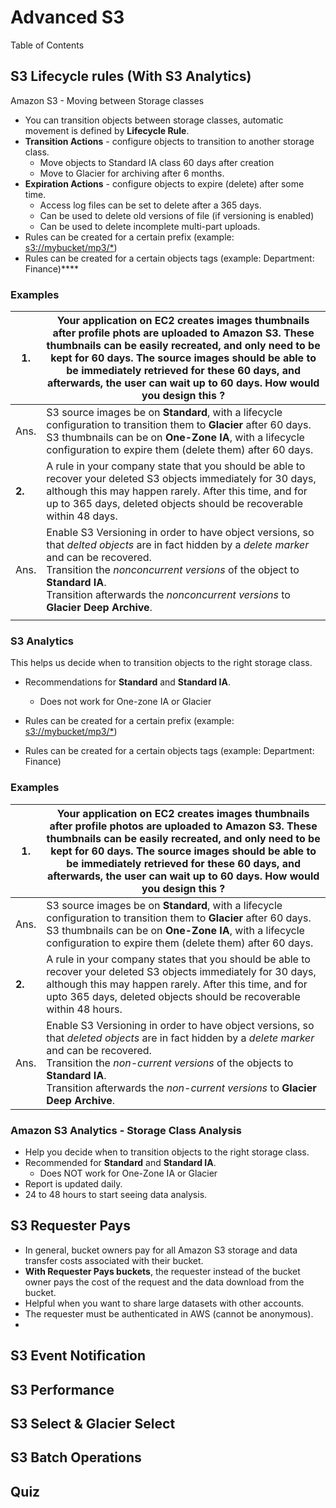 # Advanced S3

Table of Contents

## S3 Lifecycle rules (With S3 Analytics)

Amazon S3 - Moving between Storage classes

- You can transition objects between storage classes, automatic movement is defined by **Lifecycle Rule**.
- **Transition Actions** - configure objects to transition to another storage class.
  - Move objects to Standard IA class 60 days after creation
  - Move to Glacier for archiving after 6 months.
- **Expiration Actions** - configure objects to expire (delete) after some time.
  - Access log files can be set to delete after a 365 days.
  - Can be used to delete old versions of file (if versioning is enabled)
  - Can be used to delete incomplete multi-part uploads.
- Rules can be created for a certain prefix (example: [s3://mybucket/mp3/*]())
- Rules can be created for a certain objects tags (example: Department: Finance)****

### Examples

| 1.     | Your application on EC2 creates images thumbnails after profile phots are uploaded to Amazon S3. These thumbnails can be easily recreated, and only need to be kept for 60 days. The source images should be able to be immediately retrieved for these 60 days, and afterwards, the user can wait up to 60 days. How would you design this ? |
| ------ | ------------------------------------------------------------ |
| Ans.   | S3 source images be on **Standard**, with a lifecycle configuration to transition them to **Glacier** after 60 days.<br />S3 thumbnails can be on **One-Zone IA**, with a lifecycle configuration to expire them (delete them) after 60 days. |
| **2.** | A rule in your company state that you should be able to recover your deleted S3 objects immediately for 30 days, although this may happen rarely. After this time, and for up to 365 days, deleted objects should be recoverable within 48 days. |
| Ans.   | Enable S3 Versioning in order to have object versions, so that *delted objects* are in fact hidden by a *delete marker* and can be recovered.<br />Transition the *nonconcurrent versions* of the object to **Standard IA**.<br />Transition  afterwards the *nonconcurrent versions* to **Glacier Deep Archive**. |
|        |                                                              |

### S3 Analytics

This helps us decide when to transition objects to the right storage class.

- Recommendations for **Standard** and **Standard IA**.
  - Does not work for One-zone IA or Glacier

- Rules can be created for a certain prefix (example: [s3://mybucket/mp3/*]()) 
- Rules can be created for a certain objects tags (example: Department: Finance)

### Examples

| 1.     | Your application on EC2 creates images thumbnails after profile photos are uploaded to Amazon S3. These thumbnails can be easily recreated, and only need to be kept for 60 days. The source images should be able to be immediately retrieved for these 60 days, and afterwards, the user can wait up to 60 days. How would you design this ? |
| ------ | ------------------------------------------------------------ |
| Ans.   | S3 source images be on **Standard**, with a lifecycle configuration to transition them to **Glacier** after 60 days.<br />S3 thumbnails can be on **One-Zone IA**, with a lifecycle configuration to expire them (delete them) after 60 days. |
| **2.** | A rule in your company states that you should be able to recover your deleted S3 objects immediately for 30 days, although this may happen rarely. After this time, and for upto 365 days, deleted objects should be recoverable within 48 hours. |
| Ans.   | Enable S3 Versioning in order to have object versions, so that *deleted objects* are in fact hidden by a *delete marker* and can be recovered.<br />Transition the *non-current versions* of the objects to **Standard IA**.<br />Transition afterwards the *non-current versions* to **Glacier Deep Archive**. |

### Amazon S3 Analytics - Storage Class Analysis

- Help you decide when to transition objects to the right storage class.
- Recommended for **Standard** and **Standard IA**.
  - Does NOT work for One-Zone IA or Glacier
- Report is updated daily.
- 24 to 48 hours to start seeing data analysis.

## S3 Requester Pays

- In general, bucket owners pay for all Amazon S3 storage and data transfer costs associated with their bucket.
- **With Requester Pays buckets**, the requester instead of the bucket owner pays the cost of the request and the data download from the bucket.
- Helpful when you want to share large datasets with other accounts.
- The requester must be authenticated in AWS (cannot be anonymous).
-  

## S3 Event Notification

## S3 Performance

## S3 Select & Glacier Select

## S3 Batch Operations

## Quiz

